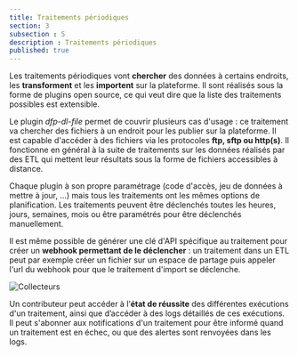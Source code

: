 ```yaml
---
title: Traitements périodiques
section: 3
subsection : 5
description : Traitements périodiques
published: true
---
```


Les traitements périodiques vont **chercher** des données à certains endroits, les **transforment** et les **importent** sur la plateforme. Il sont réalisés sous la forme de plugins open source, ce qui veut dire que la liste des traitements possibles est extensible.

Le plugin *dfp-dl-file* permet de couvrir plusieurs cas d'usage : ce traitement va chercher des fichiers à un endroit pour les publier sur la plateforme. Il est capable d'accéder à des fichiers via les protocoles **ftp, sftp ou http(s)**. Il fonctionne en général à la suite de traitements sur les données réalisés par des ETL qui mettent leur résultats sous la forme de fichiers accessibles à distance.

Chaque plugin à son propre paramétrage (code d'accès, jeu de données à mettre à jour, ...) mais tous les traitements ont les mêmes options de planification. Les traitements peuvent être déclenchés toutes les heures, jours, semaines, mois ou être paramétrés pour être déclenchés manuellement.

Il est même possible de générer une clé d'API spécifique au traitement pour créer un **webhook permettant de le déclencher** : un traitement dans un ETL peut par exemple créer un fichier sur un espace de partage puis appeler l'url du webhook pour que le traitement d'import se déclenche.


![Collecteurs](./images/functional-presentation/collecteurs.jpg)

Un contributeur peut accéder à l’**état de réussite** des différentes exécutions d'un traitement, ainsi que d’accéder à des logs détaillés de ces exécutions. Il peut s'abonner aux notifications d'un traitement pour être informé quand un traitement est en échec, ou que des alertes sont renvoyées dans les logs.